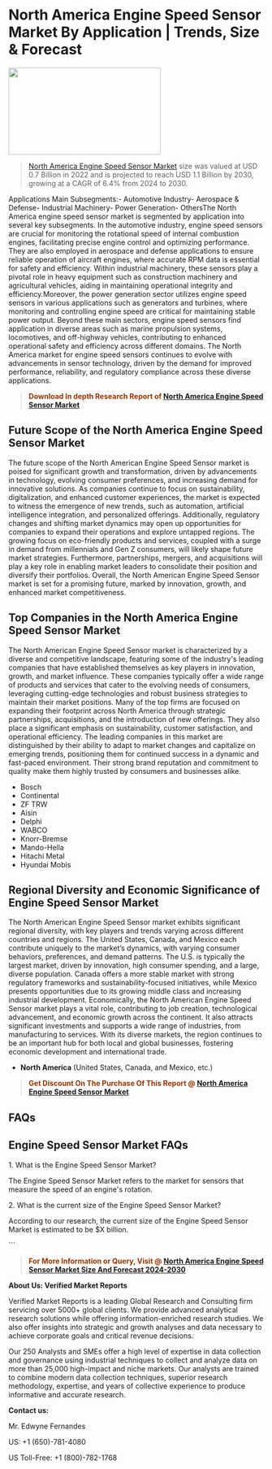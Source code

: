<p><h1>North America Engine Speed Sensor Market By Application | Trends, Size & Forecast</h1><p><img class="aligncenter size-medium wp-image-105565" src="https://ffe5etoiles.com/wp-content/uploads/2025/01/MST7-300x171.png" alt="" width="300" height="171" /></p><blockquote><p><a href="https://www.verifiedmarketreports.com/download-sample/?rid=515002&utm_source=Github-NA&utm_medium=358" target="_blank">North America Engine Speed Sensor Market</a> size was valued at USD 0.7 Billion in 2022 and is projected to reach USD 1.1 Billion by 2030, growing at a CAGR of 6.4% from 2024 to 2030.</p></blockquote>Applications Main Subsegments:- Automotive Industry- Aerospace & Defense- Industrial Machinery- Power Generation- OthersThe North America engine speed sensor market is segmented by application into several key subsegments. In the automotive industry, engine speed sensors are crucial for monitoring the rotational speed of internal combustion engines, facilitating precise engine control and optimizing performance. They are also employed in aerospace and defense applications to ensure reliable operation of aircraft engines, where accurate RPM data is essential for safety and efficiency. Within industrial machinery, these sensors play a pivotal role in heavy equipment such as construction machinery and agricultural vehicles, aiding in maintaining operational integrity and efficiency.Moreover, the power generation sector utilizes engine speed sensors in various applications such as generators and turbines, where monitoring and controlling engine speed are critical for maintaining stable power output. Beyond these main sectors, engine speed sensors find application in diverse areas such as marine propulsion systems, locomotives, and off-highway vehicles, contributing to enhanced operational safety and efficiency across different domains. The North America market for engine speed sensors continues to evolve with advancements in sensor technology, driven by the demand for improved performance, reliability, and regulatory compliance across these diverse applications.</p><blockquote><p><span style="color: #993300;"><strong>Download In depth Research Report of <a href="https://www.verifiedmarketreports.com/download-sample/?rid=515002&utm_source=Github-NA&utm_medium=358">North America Engine Speed Sensor Market</a></strong></span></p></blockquote><h2>Future Scope of the North America Engine Speed Sensor Market</h2><p>The future scope of the North American Engine Speed Sensor market is poised for significant growth and transformation, driven by advancements in technology, evolving consumer preferences, and increasing demand for innovative solutions. As companies continue to focus on sustainability, digitalization, and enhanced customer experiences, the market is expected to witness the emergence of new trends, such as automation, artificial intelligence integration, and personalized offerings. Additionally, regulatory changes and shifting market dynamics may open up opportunities for companies to expand their operations and explore untapped regions. The growing focus on eco-friendly products and services, coupled with a surge in demand from millennials and Gen Z consumers, will likely shape future market strategies. Furthermore, partnerships, mergers, and acquisitions will play a key role in enabling market leaders to consolidate their position and diversify their portfolios. Overall, the North American Engine Speed Sensor market is set for a promising future, marked by innovation, growth, and enhanced market competitiveness.</p><h2>Top Companies in the North America Engine Speed Sensor Market</h2><p>The North American Engine Speed Sensor market is characterized by a diverse and competitive landscape, featuring some of the industry's leading companies that have established themselves as key players in innovation, growth, and market influence. These companies typically offer a wide range of products and services that cater to the evolving needs of consumers, leveraging cutting-edge technologies and robust business strategies to maintain their market positions. Many of the top firms are focused on expanding their footprint across North America through strategic partnerships, acquisitions, and the introduction of new offerings. They also place a significant emphasis on sustainability, customer satisfaction, and operational efficiency. The leading companies in this market are distinguished by their ability to adapt to market changes and capitalize on emerging trends, positioning them for continued success in a dynamic and fast-paced environment. Their strong brand reputation and commitment to quality make them highly trusted by consumers and businesses alike.</p><p><ul><li>Bosch </li><li> Continental </li><li> ZF TRW </li><li> Aisin </li><li> Delphi </li><li> WABCO </li><li> Knorr-Bremse </li><li> Mando-Hella </li><li> Hitachi Metal </li><li> Hyundai Mobis</li></ul></p><h2>Regional Diversity and Economic Significance of Engine Speed Sensor Market</h2><p>The North American Engine Speed Sensor market exhibits significant regional diversity, with key players and trends varying across different countries and regions. The United States, Canada, and Mexico each contribute uniquely to the market’s dynamics, with varying consumer behaviors, preferences, and demand patterns. The U.S. is typically the largest market, driven by innovation, high consumer spending, and a large, diverse population. Canada offers a more stable market with strong regulatory frameworks and sustainability-focused initiatives, while Mexico presents opportunities due to its growing middle class and increasing industrial development. Economically, the North American Engine Speed Sensor market plays a vital role, contributing to job creation, technological advancement, and economic growth across the continent. It also attracts significant investments and supports a wide range of industries, from manufacturing to services. With its diverse markets, the region continues to be an important hub for both local and global businesses, fostering economic development and international trade.</p><ul> <li><strong>North America</strong> (United States, Canada, and Mexico, etc.)</li></ul><blockquote><p><span style="color: #993300;"><strong>Get Discount On The Purchase Of This Report @ <a href="https://www.verifiedmarketreports.com/ask-for-discount/?rid=515002&utm_source=Github-NA&utm_medium=358">North America Engine Speed Sensor Market</a></strong></span></p></blockquote><h2>FAQs</h2><p><h2>Engine Speed Sensor Market FAQs</h2><p>1. What is the Engine Speed Sensor Market?</div><div></p><p>The Engine Speed Sensor Market refers to the market for sensors that measure the speed of an engine's rotation.</p><p>2. What is the current size of the Engine Speed Sensor Market?</div><div></p><p>According to our research, the current size of the Engine Speed Sensor Market is estimated to be $X billion.</p><!-- ... (rest of the FAQs and answers) ... --></body></html>```</p><blockquote><p><span style="color: #993300;"><strong>For More Information or Query, Visit @ <a href="https://www.verifiedmarketreports.com/product/engine-speed-sensor-market-size-and-forecast/">North America Engine Speed Sensor Market Size And Forecast 2024-2030</a></strong></span></p></blockquote><p><strong>About Us: Verified Market Reports</strong></p><p>Verified Market Reports is a leading Global Research and Consulting firm servicing over 5000+ global clients. We provide advanced analytical research solutions while offering information-enriched research studies. We also offer insights into strategic and growth analyses and data necessary to achieve corporate goals and critical revenue decisions.</p><p>Our 250 Analysts and SMEs offer a high level of expertise in data collection and governance using industrial techniques to collect and analyze data on more than 25,000 high-impact and niche markets. Our analysts are trained to combine modern data collection techniques, superior research methodology, expertise, and years of collective experience to produce informative and accurate research.</p><p><strong>Contact us:</strong></p><p>Mr. Edwyne Fernandes</p><p>US: +1 (650)-781-4080</p><p>US Toll-Free: +1 (800)-782-1768</p>
